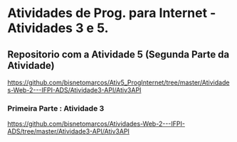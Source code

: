 # Atividades de Prog. para Internet  - Atividades 3 e 5.

## Repositorio com a Atividade 5 (Segunda Parte da Atividade)
https://github.com/bisnetomarcos/Ativ5_ProgInternet/tree/master/Atividades-Web-2---IFPI-ADS/Atividade3-API/Ativ3API

### Primeira Parte : Atividade 3 
https://github.com/bisnetomarcos/Atividades-Web-2---IFPI-ADS/tree/master/Atividade3-API/Ativ3API


